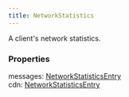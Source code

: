 ```yaml
---
title: NetworkStatistics
---
```


A client's network statistics.

### Properties

<div class="flex flex-col gap-3"><div><div class="flex gap-2"><div class="font-mono p" id="p_messages" data-anchor><span class="font-bold">messages</span><span class="opacity-50">:</span> <a href="/gh/types/networkstatisticsentry"  >NetworkStatisticsEntry</a></div></div></div><div><div class="flex gap-2"><div class="font-mono p" id="p_cdn" data-anchor><span class="font-bold">cdn</span><span class="opacity-50">:</span> <a href="/gh/types/networkstatisticsentry"  >NetworkStatisticsEntry</a></div></div></div></div>

